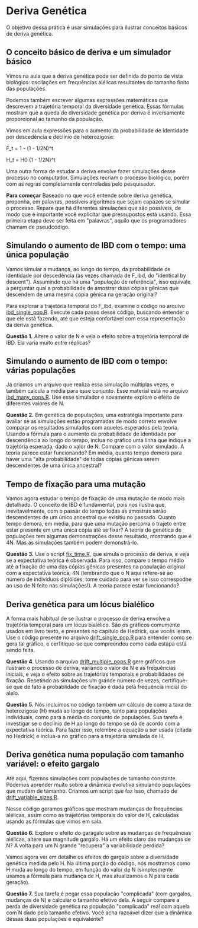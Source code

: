Deriva Genética
==========================================

O objetivo dessa prática é usar simulações para ilustrar conceitos básicos de deriva genética. 

## O conceito básico de deriva e um simulador básico

Vimos na aula que a deriva genética pode ser definida do ponto de vista biológico: oscilações em
frequências alélicas resultantes do tamanho finito das populações.

Podemos também escrever algumas expressões matemáticas que descrevem a
trajetória temporal da diversidade genética. Essas fórmulas mostram que a queda
de diversidade genética por deriva é inversamente proporcional ao tamanho da
população.

Vimos em aula expressões para o aumento da probabilidade de identidade por descedência e declínio de heterozigose:

F_t = 1 - (1 - 1/2N)^t

H_t = H0 (1 - 1/2N)^t

Uma outra forma de estudar a deriva envolve fazer simulações desse processo no
computador. Simulações recriam o processo biológico, porém com as regras
completamente controladas pelo pesquisador.

**Para começar** Baseado no que você entende sobre deriva genética, proponha, em palavras, possíveis algoritmos que sejam capazes se simular o processo. Repare que há diferentes simulações que são possíveis, de modo que é importante você explicitar que pressupostos está usando. Essa primeira etapa deve ser feita em "palavras", aquilo que os programadores chamam de pseudcódigo.

## Simulando o aumento de IBD com o tempo: uma única população

Vamos simular a mudança, ao longo do tempo,  da probabilidade de identidade por descedência (às vezes chamada de F_ibd, do "identical by descent"). Assumindo que há uma "população de referência", isso equivale a perguntar qual a probabilidade de amostrar duas cópias gênicas que descendem de uma mesma cópia gênica na geração original?

Para explorar a trajetória temporal do F_ibd, examine o código no arquivo [ibd_single_pop.R](https://github.com/genevol-usp/curso-genomica-evolutiva/blob/master/dia2/ibd_single_pop.R). Execute cada passo desse código, buscando entender o que ele está fazendo, até que esteja confortável com essa representação da deriva genética.

**Questão 1.** Altere o valor de N e veja o efeito sobre a trajetória temporal de IBD. Ela varia muito entre réplicas? 

## Simulando o aumento de IBD com o tempo: várias populações

Já criamos um arquivo  que realiza essa simulação múltiplas vezes, e também calcula a média para esse conjunto. Esse material está no arquivo [ibd_many_pops.R](https://github.com/genevol-usp/curso-genomica-evolutiva/blob/master/dia2/ibd_many_pops.R). Use esse simulador e novamente explore o efeito de diferentes valores de N.

**Questão 2.** Em genética de populações, uma estratégia importante para avaliar se as simulações estão programadas de modo correto envolve comparar os resultados simulados com aqueles esperados pela teoria. Usando a fórmula para o aumento da probabilidade de identidade por descendência ao longo do tempo, inclua no gráfico uma linha que indique a trajetória esperada, dado o valor de N. Compare com o valor simulado. A teoria parece estar funcionando? Em média, quanto tempo demora para haver uma "alta probabilidade" de todas cópias gênicas serem descendentes de uma única ancestral?

## Tempo de fixação para uma mutação

Vamos agora estudar o tempo de fixação de uma mutação de modo mais detalhado. O conceito de IBD é fundamental, pois nos ilustra que, inevitavelmente, com o passar do tempo todas as amostras serão descendentes de um único ancestral que exisitiu no passado. Quanto tempo demora, em média, para que uma mutação percorra o trajeto entre estar presente em uma única cópia até se fixar? A teoria de genética de populações tem algumas demonstrações desse resultado, mostrando que é 4N. Mas as simulações também podem demonstrá-lo.

**Questão 3.** Use o script [fix_time.R](https://github.com/genevol-usp/curso-genomica-evolutiva/blob/master/dia2/fix_time.R), que simula o processo de deriva, e veja se a expectativa teórica é observada. Para isso, compare o tempo médio até a fixação de uma das cópias gênicas presentes na população original com a expectativa teórica, 4N (lembrando que o N aqui refere-se ao número de indivíduos diplóides; tome cuidado para ver se isso correspodne ao uso de N feito nas simulações!). A teoria parece estar funcionando?

## Deriva genética para um lócus bialélico

A forma mais habitual de se ilustrar o processo de deriva envolve a trajetória temporal para um lócus bialélico. São os gráficos comumente usados em livro texto, e presentes no capítulo de Hedrick, que vocês leram. Use o código presente no arquivo [drift_single_pop.R](https://github.com/genevol-usp/curso-genomica-evolutiva/blob/master/dia2/drift_single_pop.R) para entender como se gera tal gráfico, e cerfitique-se que compreendeu como cada estapa está sendo feita.

**Questão 4.** Usando o arquivo [drift_multiple_pops.R](https://github.com/genevol-usp/curso-genomica-evolutiva/blob/master/dia2/drift_multiple_pops.R) gere gráficos que ilustram o processo de deriva, variando o valor de N e as frequências iniciais, e veja o efeito sobre as trajetórias temporais e probabilidades de fixação. Repetindo as simulações um grande número de vezes, certifique-se que de fato a probablidade de fixação é dada pela frequência inicial do alelo.

**Questão 5.** Nós incluímos no código também um cálculo de como a taxa de heterozigose (H) muda ao longo do tempo, tanto para populações individuais, como para a média do conjunto de populações. Sua tarefa é investigar se o declínio de H ao longo do tempo se dá de acordo com a expectativa teórica. Para fazer isso, relembre a equação a ser usada (citada no Hedrick) e inclua-a no gráfico para a trajetória simulada de H. 

## Deriva genética numa população com tamanho variável: o efeito gargalo

Até aqui, fizemos simulações com populações de tamanho constante. Podemos aprender muito sobre a dinâmica evolutiva simulando populações que mudam de tamanho. Criamos um script que faz isso, chamado de [drift_variable_sizes.R](https://github.com/genevol-usp/curso-genomica-evolutiva/blob/master/dia2/drift_variable_sizes.R).

Nesse código geramos gráficos que mostram mudanças de frequências alélicas, assim como as trajetórias temporais do valor de H, calculadas usando as fórmulas que vimos em sala. 

**Questão 6.** Explore o efeito do garagalo sobre as mudanças de frequências alélicas, altere sua magnitude gargalo. Há um efeito claro das mudanças de N? A volta para um N grande "recupera" a variabilidade perdida?

Vamos agora ver em detalhe os efeitos do gargalo sobre a diversidade genética medida pelo H. Na última porção do código, nós  mostramos como H muda ao longo do tempo, em função do valor de N (simplesmente usamos a fórmula para mudança de H, mas atualizamos o N para cada geração). 

**Questão 7.** Sua tarefa é pegar essa população "complicada" (com gargalos, mudanças de N) e calcular o tamanho efetivo dela. A seguir compare a perda de diversidade genética na população "complicada" real com aquela com N dado pelo tamanho efetivo. Você acha razoável dizer que a dinâmica dessas duas populações é equivalente?
